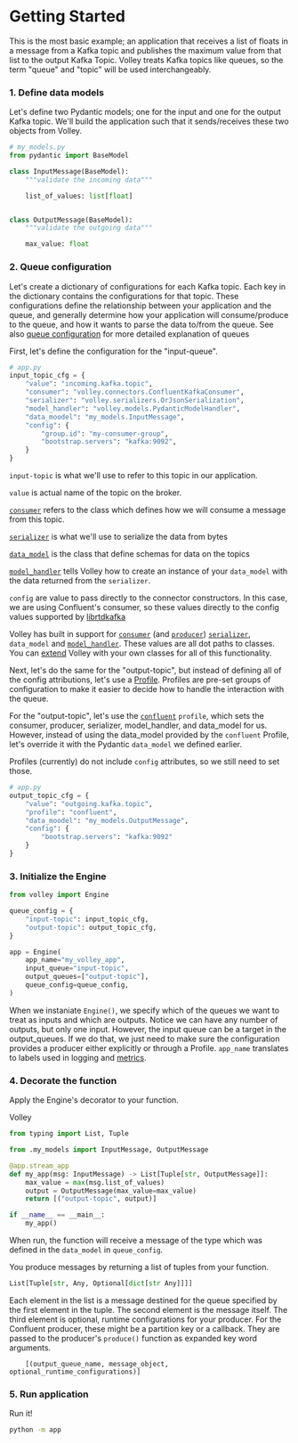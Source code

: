 # Getting Started

This is the most basic example; an application that receives a list of floats in a message from a Kafka topic and publishes the maximum value from that list to the output Kafka Topic. Volley treats Kafka topics like queues, so the term "queue" and "topic" will be used interchangeably.


### 1. Define data models

Let's define two Pydantic models; one for the input and one for the output Kafka topic. We'll build the application such that it sends/receives these two objects from Volley.

```python
# my_models.py
from pydantic import BaseModel

class InputMessage(BaseModel):
    """validate the incoming data"""

    list_of_values: list[float]


class OutputMessage(BaseModel):
    """validate the outgoing data"""

    max_value: float
```

### 2. Queue configuration

Let's create a dictionary of configurations for each Kafka topic. Each key in the dictionary contains the configurations for that topic. These configurations define the relationship between your application and the queue, and generally determine how your application will consume/produce to the queue, and how it wants to parse the data to/from the queue. See also [queue configuration](./queue_config.md) for more detailed explanation of queues

First, let's define the configuration for the "input-queue".

```python
# app.py
input_topic_cfg = {
    "value": "incoming.kafka.topic",
    "consumer": "volley.connectors.ConfluentKafkaConsumer",
    "serializer": "volley.serializers.OrJsonSerialization",
    "model_handler": "volley.models.PydanticModelHandler",
    "data_moodel": "my_models.InputMessage",
    "config": {
        "group.id": "my-consumer-group",
        "bootstrap.servers": "kafka:9092",
    }
}
```

`input-topic` is what we'll use to refer to this topic in our application. 

`value` is actual name of the topic on the broker. 

[`consumer`](./connectors/kafka.md#ConfluentKafkaConsumer) refers to the class which defines how we will consume a message from this topic.

[`serializer`](./serializers/JsonSerialization.md) is what we'll use to serialize the data from bytes 

[`data_model`](.models/) is the class that define schemas for data on the topics

[`model_handler`](./models/PydanticModelHandler.md) tells Volley how to create an instance of your `data_model` with the data returned from the `serializer`.

`config` are value to pass directly to the connector constructors. In this case, we are using Confluent's consumer, so these values directly to the config values supported by [librtdkafka](https://github.com/edenhill/librdkafka/blob/master/CONFIGURATION.md)


Volley has built in support for [`consumer`](./connectors/overview.md) (and [`producer`](./connectors/overview.md)) [`serializer`](./serializers/overview.md), `data_model` and [`model_handler`](./models/overview.md). These values are all dot paths to classes. You can [extend](./extending.md) Volley with your own classes for all of this functionality.


Next, let's do the same for the "output-topic", but instead of defining all of the config attributions, let's use a [Profile](./profiles.md). Profiles are pre-set groups of configuration to make it easier to decide how to handle the interaction with the queue.

For the "output-topic", let's use the [`confluent`](./profiles.md#confluent) `profile`, which sets the consumer, producer, serializer, model_handler, and data_model for us. However, instead of using the data_model provided by the `confluent` Profile, let's override it with the Pydantic `data_model` we defined earlier.

Profiles (currently) do not include `config` attributes, so we still need to set those.

```python
# app.py
output_topic_cfg = {
    "value": "outgoing.kafka.topic",
    "profile": "confluent",
    "data_moodel": "my_models.OutputMessage",
    "config": {
        "bootstrap.servers": "kafka:9092"
    }
}
```

### 3. Initialize the Engine


```python
from volley import Engine

queue_config = {
    "input-topic": input_topic_cfg,
    "output-topic": output_topic_cfg,
}

app = Engine(
    app_name="my_volley_app",
    input_queue="input-topic",
    output_queues=["output-topic"],
    queue_config=queue_config,
)
```

When we instaniate `Engine()`, we specify which of the queues we want to treat as inputs and which are outputs. Notice we can have any number of outputs, but only one input. However, the input queue can be a target in the output_queues. If we do that, we just need to make sure the configuration provides a producer either explicitly or through a Profile.  `app_name` translates to labels used in logging and [metrics](./metrics.md).


### 4. Decorate the function

Apply the Engine's decorator to your function.


Volley 
```python
from typing import List, Tuple

from .my_models import InputMessage, OutputMessage

@app.stream_app
def my_app(msg: InputMessage) -> List[Tuple[str, OutputMessage]]:
    max_value = max(msg.list_of_values)
    output = OutputMessage(max_value=max_value)
    return [("output-topic", output)]

if __name__ == __main__:
    my_app()
```

When run, the function will receive a message of the type which was defined in the `data_model` in `queue_config`.

You produce messages by returning a list of tuples from your function.

```python
List[Tuple[str, Any, Optional[dict[str Any]]]]
```

Each element in the list is a message destined for the queue specified by the first element in the tuple. The second element is the message itself. The third element is optional, runtime configurations for your producer. For the Confluent producer, these might be a partition key or a callback. They are passed to the producer's `produce()` function as expanded key word arguments.

        [(output_queue_name, message_object, optional_runtime_configurations)]

### 5. Run application

Run it!

```bash
python -m app
```